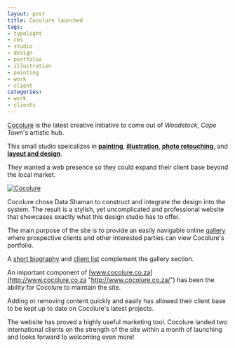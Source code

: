 ```yaml
---
layout: post
title: Cocolure launched
tags:
- typolight
- cms
- studio
- design
- portfolio
- illustration
- painting
- work
- client
categories:
- work
- clients
---
```

[Cocolure](http://www.cocolure.co.za "Cocolure") is the latest creative
initiative to come out of *Woodstock*, *Cape Town*'s artistic hub.

This small studio speicalizes in
**[painting](http://www.cocolure.co.za/paintings.html "Cocolure's painting gallery")**,
**[illustration](http://www.cocolure.co.za/traditional-illustration.html "Cocolure's traditional illustration gallery")**,
**[photo retouching](http://www.cocolure.co.za/retouching.html "Cocolure's photo retouching gallery")**,
and **[layout and design](http://www.cocolure.co.za/layout-and-design.html "Cocolure's layout and design gallery")**.

They wanted a web presence so they could expand their client base beyond
the local market.

<!--more-->
[![Cocolure](/images/2009/06/cocolure.jpg "Cocolure")](http://www.cocolure.co.za/ "Cocolure")

Cocolure chose Data Shaman to construct and integrate the design into the system.
The result is a stylish, yet uncomplicated and professional website that
showcases exactly what this design studio has to offer.  

The main purpose of the site is to provide an easily navigable online
[gallery](http://www.cocolure.co.za/paintings.html "Cocolure's paintings galleries")
where prospective clients and other interested parties can view Cocolure's portfolio.

A [short biography](http://www.cocolure.co.za/home.html "Cocolure's home and biography page")
and [client list](http://www.cocolure.co.za/clients.html "Cocolure's client list")
complement the gallery section.

An important component of [www.cocolure.co.za](http://www.cocolure.co.za "http://www.cocolure.co.za/")
has been the ability for Cocolure to maintain the site.

Adding or removing content quickly and easily has allowed their client base to
be kept up to date on Cocolure's latest projects.

The website has proved a highly useful marketing tool. Cocolure landed two
international clients on the strength of the site within a month of launching
and looks forward to welcoming even more!
